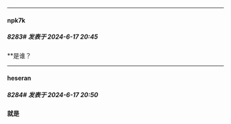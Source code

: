 ﻿
*****

####  npk7k  
##### 8283#       发表于 2024-6-17 20:45

**是谁？


*****

####  heseran  
##### 8284#       发表于 2024-6-17 20:50

**就是**

